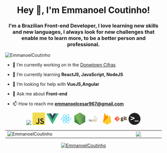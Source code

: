<h1 align="center">Hey 👋, I'm Emmanoel Coutinho!</h1>
<h3 align="center">I'm a Brazilian Front-end Developer, I love learning new skills and new languages, I always look for new challenges that enable me to learn more, to be a better person and professional.</h3>
<p align="left"> <img src="https://komarev.com/ghpvc/?username=EmmanoelCoutinho-github-username&color=lightgray" alt="EmmanoelCoutinho" /> </p>

- 🔭 I’m currently working on in the  [Donwtown Cifras](https://github.com/EmmanoelCoutinho/Site-Cifras)

- 🌱 I’m currently learning **ReactJS, JavaScript, NodeJS**

- 🤔 I’m looking for help with **VueJS,Angular**

- 💬 Ask me about **Front-end**

- 📫 How to reach me **emmanoelcesar967@gmail.com**

<p align="center">
 <code><img height="40" src="https://pytorch.org/assets/images/pytorch-logo.png"></code>
<code><img height="40" src="https://raw.githubusercontent.com/github/explore/80688e429a7d4ef2fca1e82350fe8e3517d3494d/topics/javascript/javascript.png"></code>
<code><img height="40" src="https://raw.githubusercontent.com/github/explore/80688e429a7d4ef2fca1e82350fe8e3517d3494d/topics/vue/vue.png"></code>
<code><img height="40" src="https://raw.githubusercontent.com/github/explore/80688e429a7d4ef2fca1e82350fe8e3517d3494d/topics/react/react.png"></code>
<code><img height="40" src="https://raw.githubusercontent.com/github/explore/80688e429a7d4ef2fca1e82350fe8e3517d3494d/topics/nodejs/nodejs.png"></code>
<code><img height="40" src="https://raw.githubusercontent.com/github/explore/80688e429a7d4ef2fca1e82350fe8e3517d3494d/topics/mysql/mysql.png"></code>
<code><img height="40" src="https://raw.githubusercontent.com/github/explore/80688e429a7d4ef2fca1e82350fe8e3517d3494d/topics/firebase/firebase.png"></code>
<code><img height="40" src="https://raw.githubusercontent.com/github/explore/80688e429a7d4ef2fca1e82350fe8e3517d3494d/topics/git/git.png"></code>
<code><img height="40" src="https://raw.githubusercontent.com/github/explore/80688e429a7d4ef2fca1e82350fe8e3517d3494d/topics/terminal/terminal.png"></code>

<center>
  <table>
    <tr>
      <td><img width="400px" align="left" src="https://github-readme-stats.vercel.app/api/?username=EmmanoelCoutinho&show_icons=true&theme=dark" alt="EmmanoelCoutinho" /></td>
<td><img width="370px" align="left" src="https://github-readme-stats.vercel.app/api/top-langs/?username=EmmanoelCoutinho&hide=html&layout=compact&theme=dark" /></td>
</tr>   
  </table>
</center>

<p align="center">
<a href="https://www.linkedin.com/in/emmanoel-coutinho-8802bb1b7/" target="blank"><img align="center" src="https://cdn.jsdelivr.net/npm/simple-icons@3.0.1/icons/linkedin.svg" alt="EmmanoelCoutinho" height="20" width="20" /></a>
</p>